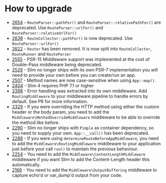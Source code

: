 # How to upgrade

* [2654] - `RouteParser::pathFor()` and `RouteParser::relativePathFor()` are deprecated. Use `RouteParser::urlFor()` and `RouteParser::relativeUrlFor()`
* [2638] - `RouteCollector::pathFor()` is now deprecated. Use `RouteParser::urlFor()`
* [2622] - `Router` has been removed. It is now split into `RouteCollector`, `RouteRunner` and `RouteParser`
* [2555] - PSR-15 Middleware support was implemented at the cost of Double-Pass middleware being deprecated.
* [2529] - Slim no longer ships with its own PSR-7 implementation you will need to provide your own before you can create/run an app.
* [2507] - Method names are now case-sensitive when using `App::map()`.
* [2404] - Slim 4 requires PHP 7.1 or higher
* [2398] - Error handling was extracted into its own middleware. Add `RoutingMiddleware` to your middleware pipeline to handle errors by default. See PR for more information.
* [2329] - If you were overriding the HTTP method using either the custom header or the body param, you need to add the `Middleware\MethodOverrideMiddleware` middleware to be able to override the method like before.
* [2290] - Slim no longer ships with `Pimple` as container dependency, so you need to supply your own. `App::__call()` has been deprecated.
* [2288] - If you were using `determineRouteBeforeAppMiddleware`, you need to add the `Middleware\RoutingMiddleware` middleware to your application just before your call `run()` to maintain the previous behaviour.
* [2254] - You need to add the `Middleware\ContentLengthMiddleware` middleware if you want Slim to add the Content-Length header this automatically.
* [2166] - You need to add the `Middleware\OutputBuffering` middleware to capture echo'd or var_dump'd output from your code.

[2654]: https://github.com/slimphp/Slim/pull/2654
[2638]: https://github.com/slimphp/Slim/pull/2638
[2622]: https://github.com/slimphp/Slim/pull/2622
[2555]: https://github.com/slimphp/Slim/pull/2555
[2529]: https://github.com/slimphp/Slim/pull/2529
[2507]: https://github.com/slimphp/Slim/pull/2507
[2496]: https://github.com/slimphp/Slim/pull/2496
[2404]: https://github.com/slimphp/Slim/pull/2404
[2398]: https://github.com/slimphp/Slim/pull/2398
[2329]: https://github.com/slimphp/Slim/pull/2329
[2290]: https://github.com/slimphp/Slim/pull/2290
[2288]: https://github.com/slimphp/Slim/pull/2288
[2254]: https://github.com/slimphp/Slim/pull/2254
[2166]: https://github.com/slimphp/Slim/pull/2166
